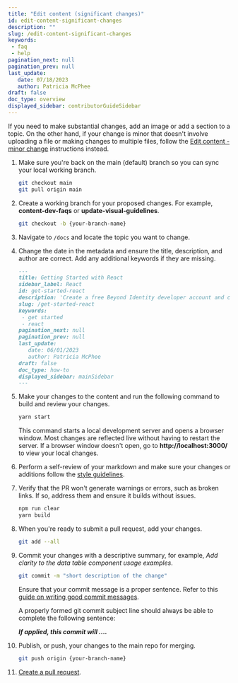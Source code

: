 ```yaml
---
title: "Edit content (significant changes)"
id: edit-content-significant-changes
description: ""
slug: /edit-content-significant-changes
keywords: 
 - faq
 - help
pagination_next: null
pagination_prev: null
last_update: 
   date: 07/18/2023
   author: Patricia McPhee
draft: false
doc_type: overview
displayed_sidebar: contributorGuideSidebar
---
```


If you need to make substantial changes, add an image or add a section to a topic. On the other hand, if your change is minor that doesn't involve uploading a file or making changes to multiple files, follow the [Edit content - minor change](./edit-content-minor-changes) instructions instead.

1. Make sure you're back on the main (default) branch so you can sync your local working branch.

   ```bash
   git checkout main
   git pull origin main
   ```

2. Create a working branch for your proposed changes. For example, **content-dev-faqs** or **update-visual-guidelines**.

   ```bash
   git checkout -b {your-branch-name}
   ```

3. Navigate to `/docs` and locate the topic you want to change. 

4. Change the date in the metadata and ensure the title, description, and author are correct. Add any additional keywords if they are missing.

   ```markdown
   ---
   title: Getting Started with React
   sidebar_label: React
   id: get-started-react
   description: 'Create a free Beyond Identity developer account and connect it to our sample application. This application demonstrates common workflows, like creating realms, applications, and passkeys (public-private key pairs) for user authentication.'
   slug: /get-started-react
   keywords: 
    - get started
    - react
   pagination_next: null
   pagination_prev: null
   last_update: 
      date: 06/01/2023
      author: Patricia McPhee
   draft: false
   doc_type: how-to
   displayed_sidebar: mainSidebar
   ---
   ```

4. Make your changes to the content and run the following command to build and review your changes.

   ```bash
   yarn start
   ```

   This command starts a local development server and opens a browser window. Most changes are reflected live without having to restart the server. If a browser window doesn\'t open, go to **http://localhost:3000/** to view your local changes. 

1. Perform a self-review of your markdown and make sure your changes or additions follow the [style guidelines](./style-guide.md).

1. Verify that the PR won't generate warnings or errors, such as broken links. If so, address them and ensure it builds without issues.
  
   ```bash
   npm run clear
   yarn build
   ```

7. When you're ready to submit a pull request, add your changes.

   ```bash
   git add --all
   ```

8. Commit your changes with a descriptive summary, for example, *Add clarity to the data table component usage examples*.

   ```bash
   git commit -m "short description of the change"
   ```

   Ensure that your commit message is a proper sentence. Refer to this [guide on writing good commit messages](https://cbea.ms/git-commit/).

   A properly formed git commit subject line should always be able to complete the following sentence:

   ***If applied, this commit will ....***

9. Publish, or push, your changes to the main repo for merging. 

   ```bash
   git push origin {your-branch-name}
   ```

1. [Create a pull request](./create-pull-request).